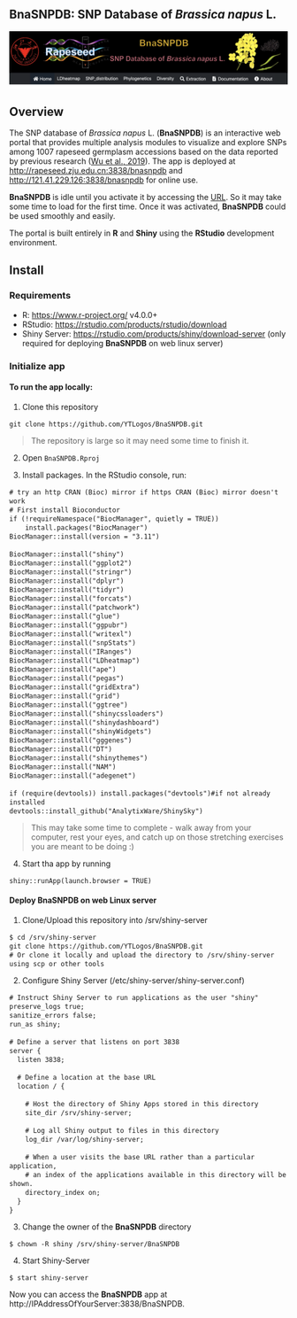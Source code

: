 ## BnaSNPDB: SNP Database of *Brassica napus* L. 

<img src="www/img/BnaSNPDB.png" align="center" width="900" />

## Overview

The SNP database of *Brassica napus* L. (**BnaSNPDB**) is an interactive web portal that provides multiple analysis modules to visualize and explore SNPs among 1007 rapeseed germplasm accessions based on the data reported by previous research ([Wu et al., 2019](http://rapeseed.zju.edu.cn/pdf/mp.pdf)). The app is deployed at http://rapeseed.zju.edu.cn:3838/bnasnpdb and http://121.41.229.126:3838/bnasnpdb for online use. 


**BnaSNPDB** is idle until you activate it by accessing the [URL](http://rapeseed.zju.edu.cn:3838/bnasnpdb). So it may take some time to load for the first time. Once it was activated, **BnaSNPDB** could be used smoothly and easily.

The portal is built entirely in **R** and **Shiny** using the **RStudio** development environment.

## Install

### Requirements

* R: https://www.r-project.org/ v4.0.0+
* RStudio: https://rstudio.com/products/rstudio/download
* Shiny Server: https://rstudio.com/products/shiny/download-server (only required for deploying **BnaSNPDB** on web linux server)

### Initialize app

#### To run the app locally:

1. Clone this repository

```
git clone https://github.com/YTLogos/BnaSNPDB.git
```

> The repository is large so it may need some time to finish it.

2. Open `BnaSNPDB.Rproj`

3. Install packages. In the RStudio console, run:

```
# try an http CRAN (Bioc) mirror if https CRAN (Bioc) mirror doesn't work
# First install Bioconductor
if (!requireNamespace("BiocManager", quietly = TRUE))
    install.packages("BiocManager")
BiocManager::install(version = "3.11")

BiocManager::install("shiny")
BiocManager::install("ggplot2")
BiocManager::install("stringr")
BiocManager::install("dplyr")
BiocManager::install("tidyr")
BiocManager::install("forcats")
BiocManager::install("patchwork")
BiocManager::install("glue")
BiocManager::install("ggpubr")
BiocManager::install("writexl")
BiocManager::install("snpStats")
BiocManager::install("IRanges")
BiocManager::install("LDheatmap")
BiocManager::install("ape")
BiocManager::install("pegas")
BiocManager::install("gridExtra")
BiocManager::install("grid")
BiocManager::install("ggtree")
BiocManager::install("shinycssloaders")
BiocManager::install("shinydashboard")
BiocManager::install("shinyWidgets")
BiocManager::install("gggenes")
BiocManager::install("DT")
BiocManager::install("shinythemes")
BiocManager::install("NAM")
BiocManager::install("adegenet")

if (require(devtools)) install.packages("devtools")#if not already installed
devtools::install_github("AnalytixWare/ShinySky")
```

> This may take some time to complete - walk away from your computer, rest your eyes, and catch up on those stretching exercises you are meant to be doing :)

4. Start tha app by running

```
shiny::runApp(launch.browser = TRUE)
```

#### Deploy BnaSNPDB on web Linux server

1. Clone/Upload this repository into /srv/shiny-server

```
$ cd /srv/shiny-server
git clone https://github.com/YTLogos/BnaSNPDB.git
# Or clone it locally and upload the directory to /srv/shiny-server using scp or other tools 
```

2. Configure Shiny Server (/etc/shiny-server/shiny-server.conf)

```
# Instruct Shiny Server to run applications as the user "shiny"
preserve_logs true;
sanitize_errors false;
run_as shiny;

# Define a server that listens on port 3838
server {
  listen 3838;

  # Define a location at the base URL
  location / {

    # Host the directory of Shiny Apps stored in this directory
    site_dir /srv/shiny-server;

    # Log all Shiny output to files in this directory
    log_dir /var/log/shiny-server;

    # When a user visits the base URL rather than a particular application,
    # an index of the applications available in this directory will be shown.
    directory_index on;
  }
}
```

3. Change the owner of the **BnaSNPDB** directory

```
$ chown -R shiny /srv/shiny-server/BnaSNPDB  
```

4. Start Shiny-Server

```
$ start shiny-server
```

Now you can access the **BnaSNPDB** app at http://IPAddressOfYourServer:3838/BnaSNPDB.

